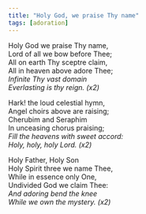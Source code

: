 ```yaml
---
title: "Holy God, we praise Thy name"
tags: [adoration]
---
```


Holy God we praise Thy name,   
Lord of all we bow before Thee;   
All on earth Thy sceptre claim,   
All in heaven above adore Thee;   
*Infinite Thy vast domain   
Everlasting is thy reign. (x2)*

Hark! the loud celestial hymn,   
Angel choirs above are raising;   
Cherubim and Seraphim   
In unceasing chorus praising;   
*Fill the heavens with sweet accord:   
Holy, holy, holy Lord. (x2)*

Holy Father, Holy Son   
Holy Spirit three we name Thee,   
While in essence only One,   
Undivided God we claim Thee:   
*And adoring bend the knee   
While we own the mystery. (x2)*